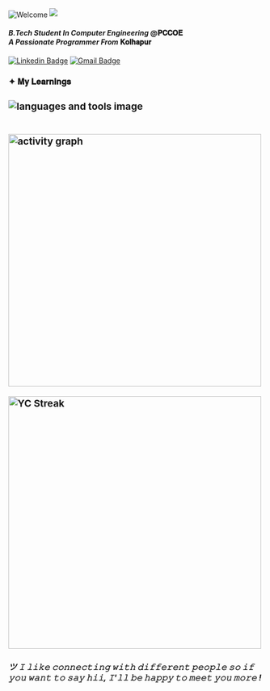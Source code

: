 <img align="center" src="https://visitor-badge.laobi.icu/badge?page_id=yashchavan02.yashchavan02"  alt="Welcome" />
<img src="https://readme-typing-svg.herokuapp.com/?font=Righteous&size=35&center=false&vCenter=true&width=500&height=50&duration=7000&lines=Hi+,+I'm+Yash+Chavan+!;" />

<h4><i>B.Tech Student In Computer Engineering </i><a style="text-decoration:none" href="http://www.pccoepune.com/">@𝐏𝐂𝐂𝐎𝐄</a><br/><i>A Passionate Programmer From </i><a style="text-decoration:none" href="https://maps.app.goo.gl/SmjLgtf4D1ff3X546">𝐊𝐨𝐥𝐡𝐚𝐩𝐮𝐫</a></h4>
   
[![Linkedin Badge](https://img.shields.io/badge/-LinkedIn-blue?style=flat-square&logo=Linkedin&logoColor=white&link=https://www.linkedin.com/in/yashchavan02)](https://www.linkedin.com/in/yashchavan02)
[![Gmail Badge](https://img.shields.io/badge/-Gmail-d14836?style=flat-square&logo=Gmail&logoColor=white&link=officialyashchavan@gmail.com)](mailto:officialyashchavan@gmail.com)

<h3><b>✦ 𝐌𝐲 𝐋𝐞𝐚𝐫𝐧𝐢𝐧𝐠𝐬 <b/><h3>  
<img src="https://skillicons.dev/icons?i=c,cpp,python,rust,html,css,mysql,git" alt="languages and tools image"/><br/><br/>

<a href="https://github.com/ether-genius"><img src="https://github-readme-activity-graph.vercel.app/graph?username=yashchavan02&theme=react-dark&hide_border=true&hide_title=false&area=true&custom_title=Total%20contribution%20graph%20in%20all%20repo" width="500" alt="activity graph"></a>

<img width=500 src="https://github-readme-streak-stats-salesp07.vercel.app/?user=yashchavan02&count_private=true&theme=react&border_radius=5" alt="YC Streak"/><br/>


<h5>ツ 𝙸 𝚕𝚒𝚔𝚎 𝚌𝚘𝚗𝚗𝚎𝚌𝚝𝚒𝚗𝚐 𝚠𝚒𝚝𝚑 𝚍𝚒𝚏𝚏𝚎𝚛𝚎𝚗𝚝 𝚙𝚎𝚘𝚙𝚕𝚎 𝚜𝚘 𝚒𝚏 𝚢𝚘𝚞 𝚠𝚊𝚗𝚝 𝚝𝚘 𝚜𝚊𝚢 𝚑𝚒𝚒, 𝙸'𝚕𝚕 𝚋𝚎 𝚑𝚊𝚙𝚙𝚢 𝚝𝚘 𝚖𝚎𝚎𝚝 𝚢𝚘𝚞 𝚖𝚘𝚛𝚎 !</h5>



